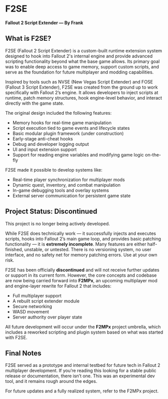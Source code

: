 # F2SE  

**Fallout 2 Script Extender — By Frank**

## What is F2SE?

F2SE (Fallout 2 Script Extender) is a custom-built runtime extension system designed to hook into Fallout 2's internal engine and provide advanced scripting functionality beyond what the base game allows. Its primary goal was to enable deep access to game memory, support custom scripts, and serve as the foundation for future multiplayer and modding capabilities.

Inspired by tools such as NVSE (New Vegas Script Extender) and FOSE (Fallout 3 Script Extender), F2SE was created from the ground up to work specifically with Fallout 2’s engine. It allows developers to inject scripts at runtime, patch memory structures, hook engine-level behavior, and interact directly with the game state. 

The original design included the following features:
- Memory hooks for real-time game manipulation
- Script execution tied to game events and lifecycle states
- Basic modular plugin framework (under construction)
- Early-stage anti-cheat hooks
- Debug and developer logging output
- UI and input extension support
- Support for reading engine variables and modifying game logic on-the-fly

F2SE made it possible to develop systems like:
- Real-time player synchronization for multiplayer mods
- Dynamic quest, inventory, and combat manipulation
- In-game debugging tools and overlay systems
- External server communication for persistent game state

## Project Status: Discontinued

This project is no longer being actively developed.

While F2SE does technically work — it successfully injects and executes scripts, hooks into Fallout 2’s main game loop, and provides basic patching functionality — it is **extremely incomplete**. Many features are either half-finished, unstable, or untested. There is no versioning system, no user interface, and no safety net for memory patching errors. Use at your own risk.

F2SE has been officially **discontinued** and will not receive further updates or support in its current form. However, the core concepts and codebase are now being carried forward into **F2MPx**, an upcoming multiplayer mod and engine-layer rewrite for Fallout 2 that includes:
- Full multiplayer support
- A rebuilt script extender module
- Secure networking
- WASD movement
- Server authority over player state

All future development will occur under the **F2MPx** project umbrella, which includes a reworked scripting and plugin system based on what was started with F2SE.

## Final Notes

F2SE served as a prototype and internal testbed for future tech in Fallout 2 multiplayer development. If you’re reading this looking for a stable public release or documentation, there isn’t one. This was an experimental dev tool, and it remains rough around the edges.

For future updates and a fully realized system, refer to the F2MPx project.

